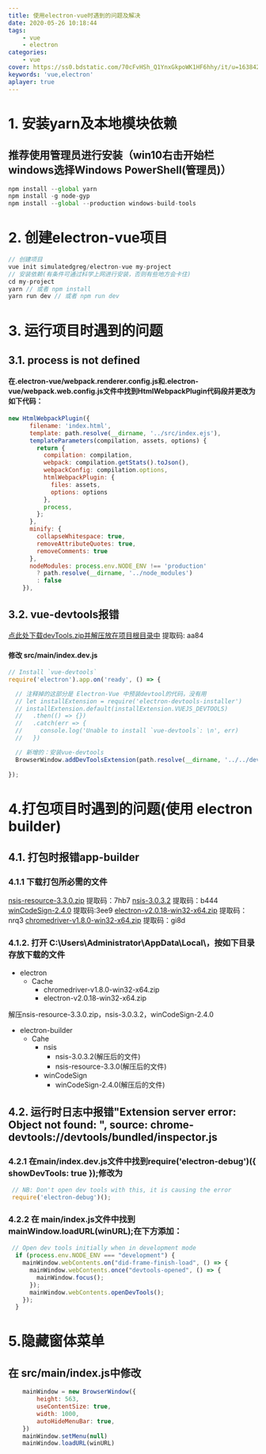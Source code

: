 ```yaml
---
title: 使用electron-vue时遇到的问题及解决
date: 2020-05-26 10:18:44
tags: 
    - vue
    - electron
categories:
    - vue
cover: https://ss0.bdstatic.com/70cFvHSh_Q1YnxGkpoWK1HF6hhy/it/u=1638427742,3961694984&fm=26&gp=0.jpg
keywords: 'vue,electron'
aplayer: true
---
```

# 1. 安装yarn及本地模块依赖
## 推荐使用管理员进行安装（win10右击开始栏windows选择Windows PowerShell(管理员)）
```javascript
npm install --global yarn
npm install -g node-gyp
npm install --global --production windows-build-tools
```
# 2. 创建electron-vue项目
```js
// 创建项目
vue init simulatedgreg/electron-vue my-project
// 安装依赖(有条件可通过科学上网进行安装，否则有些地方会卡住)
cd my-project
yarn // 或者 npm install
yarn run dev // 或者 npm run dev
```
# 3. 运行项目时遇到的问题
## 3.1. process is not defined
#### 在.electron-vue/webpack.renderer.config.js和.electron-vue/webpack.web.config.js文件中找到HtmlWebpackPlugin代码段并更改为如下代码：
```js
new HtmlWebpackPlugin({
      filename: 'index.html',
      template: path.resolve(__dirname, '../src/index.ejs'),
      templateParameters(compilation, assets, options) {
        return {
          compilation: compilation,
          webpack: compilation.getStats().toJson(),
          webpackConfig: compilation.options,
          htmlWebpackPlugin: {
            files: assets,
            options: options
          },
          process,
        };
      },
      minify: {
        collapseWhitespace: true,
        removeAttributeQuotes: true,
        removeComments: true
      },
      nodeModules: process.env.NODE_ENV !== 'production'
        ? path.resolve(__dirname, '../node_modules')
        : false
    }),
```
## 3.2. vue-devtools报错
[点此处下载devTools.zip并解压放在项目根目录中](https://pan.baidu.com/s/1-mEYAqa8M8tgRPx3WPDXsg) 提取码: aa84
#### 修改 src/main/index.dev.js
```js
// Install `vue-devtools`
require('electron').app.on('ready', () => {

  // 注释掉的这部分是 Electron-Vue 中预装devtool的代码，没有用
  // let installExtension = require('electron-devtools-installer')
  // installExtension.default(installExtension.VUEJS_DEVTOOLS)
  //   .then(() => {})
  //   .catch(err => {
  //     console.log('Unable to install `vue-devtools`: \n', err)
  //   })

  // 新增的：安装vue-devtools
  BrowserWindow.addDevToolsExtension(path.resolve(__dirname, '../../devTools/vue-devtools'));
  
});
```
# 4.打包项目时遇到的问题(使用 electron builder)
## 4.1. 打包时报错app-builder
### 4.1.1 下载打包所必需的文件
[nsis-resource-3.3.0.zip](https://pan.baidu.com/s/1a-c3R3HMMOi42cvDMR1RLQ) 提取码：7hb7
[nsis-3.0.3.2](https://pan.baidu.com/s/1GdOjyfBBpXgAUxtg-PQGRw) 提取码：b444
[winCodeSign-2.4.0](https://pan.baidu.com/s/1bz5DX4GyStj9Q5g5vL-JdA) 提取码:3ee9
[electron-v2.0.18-win32-x64.zip](https://pan.baidu.com/s/1ybeIKFdib0JNGxsQuA2-Hw) 提取码：nrq3
[chromedriver-v1.8.0-win32-x64.zip](https://pan.baidu.com/s/1TIh4GTxGH8A8k9nC9EbnPA) 提取码：gi8d
### 4.1.2. 打开 C:\Users\Administrator\AppData\Local\，按如下目录存放下载的文件
- electron
  * Cache
    + chromedriver-v1.8.0-win32-x64.zip
    + electron-v2.0.18-win32-x64.zip
 
 解压nsis-resource-3.3.0.zip，nsis-3.0.3.2，winCodeSign-2.4.0
- electron-builder
  * Cahe
    + nsis
    	- nsis-3.0.3.2(解压后的文件)
    	- nsis-resource-3.3.0(解压后的文件)
	+ winCodeSign
		- winCodeSign-2.4.0(解压后的文件)
## 4.2. 运行时日志中报错"Extension server error: Object not found: <top>", source: chrome-devtools://devtools/bundled/inspector.js
### 4.2.1 在main/index.dev.js文件中找到require('electron-debug')({ showDevTools: true });修改为
```js
 // NB: Don't open dev tools with this, it is causing the error
 require('electron-debug')();
```
### 4.2.2 在 main/index.js文件中找到 mainWindow.loadURL(winURL);在下方添加：
```js
 // Open dev tools initially when in development mode
  if (process.env.NODE_ENV === "development") {
    mainWindow.webContents.on("did-frame-finish-load", () => {
      mainWindow.webContents.once("devtools-opened", () => {
        mainWindow.focus();
      });
      mainWindow.webContents.openDevTools();
    });
  }
```
# 5.隐藏窗体菜单
## 在 src/main/index.js中修改
```js
	mainWindow = new BrowserWindow({
    	height: 563,
	    useContentSize: true,
    	width: 1000,
	    autoHideMenuBar: true,
  	})
  	mainWindow.setMenu(null)
  	mainWindow.loadURL(winURL)
```